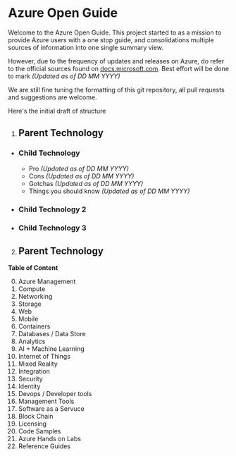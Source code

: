 Azure Open Guide
======

Welcome to the Azure Open Guide. This project started to as a mission to provide Azure users with a one stop guide, and consolidations multiple sources of information into one single summary view.

However, due to the frequency of updates and releases on Azure, do refer to the official sources found on [docs.microsoft.com](https://docs.microsoft.com). Best effort will be done to mark *(Updated as of DD MM YYYY)*

We are still fine tuning the formatting of this git repository, all pull requests and suggestions are welcome.

Here's the initial draft of structure
1. ## Parent Technology
  * ### Child Technology
    * Pro *(Updated as of DD MM YYYY)*
    * Cons *(Updated as of DD MM YYYY)*
    * Gotchas *(Updated as of DD MM YYYY)*
    * Things you should know *(Updated as of DD MM YYYY)*
  * ### Child Technology 2
  * ### Child Technology 3
2. ## Parent Technology

**Table of Content**

0. Azure Management
1. Compute
2. Networking
3. Storage
4. Web
5. Mobile
6. Containers
7. Databases / Data Store
8. Analytics
9. AI + Machine Learning
10. Internet of Things
11. Mixed Reality
12. Integration
13. Security
14. Identity
15. Devops / Developer tools
16. Management Tools
17. Software as a Servuce
18. Block Chain
19. Licensing
20. Code Samples
21. Azure Hands on Labs
22. Reference Guides
